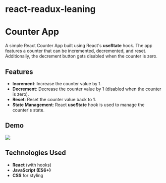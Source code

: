 # react-readux-leaning

# Counter App

A simple React Counter App built using React's **useState** hook. The app features a counter that can be incremented, decremented, and reset. Additionally, the decrement button gets disabled when the counter is zero.

## Features

- **Increment**: Increase the counter value by 1.
- **Decrement**: Decrease the counter value by 1 (disabled when the counter is zero).
- **Reset**: Reset the counter value back to 1.
- **State Management**: React **useState** hook is used to manage the counter's state.
  
## Demo

<img src="react-readux-leaning\React\Counter\counter app.png">

## Technologies Used

- **React** (with hooks)
- **JavaScript (ES6+)**
- **CSS** for styling
